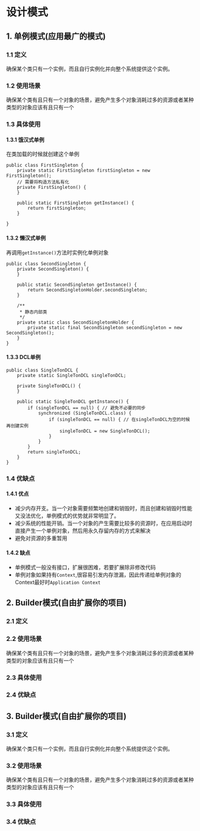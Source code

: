 # 设计模式


##  1. 单例模式(应用最广的模式)
###  1.1 定义

确保某个类只有一个实例，而且自行实例化并向整个系统提供这个实例。

### 1.2 使用场景

确保某个类有且只有一个对象的场景，避免产生多个对象消耗过多的资源或者某种类型的对象应该有且只有一个

###  1.3 具体使用

####  1.3.1 饿汉式单例

在类加载的时候就创建这个单例

```
public class FirstSingleton {
    private static FirstSingleton firstSingleton = new FirstSingleton();
    // 需要将构造方法私有化
    private FirstSingleton() {
    }

    public static FirstSingleton getInstance() {
        return firstSingleton;
    }

}
```

#### 1.3.2 懒汉式单例
再调用`getInstance()`方法时实例化单例对象

```
public class SecondSingleton {
    private SecondSingleton() {
    }

    public static SecondSingleton getInstance() {
        return SecondSingletonHolder.secondSingleton;
    }

    /**
     * 静态内部类
     */
    private static class SecondSingletonHolder {
        private static final SecondSingleton secondSingleton = new SecondSingleton();
    }
}
```

####  1.3.3 DCL单例

```
public class SingleTonDCL {
    private static SingleTonDCL singleTonDCL;

    private SingleTonDCL() {
    }

    public static SingleTonDCL getInstance() {
        if (singleTonDCL == null) { // 避免不必要的同步
            synchronized (SingleTonDCL.class) {
                if (singleTonDCL == null) { // 在singleTonDCL为空的时候再创建实例
                    singleTonDCL = new SingleTonDCL();
                }
            }
        }
        return singleTonDCL;
    }
}
```

###  1.4 优缺点

####  1.4.1 优点 

* 减少内存开支。当一个对象需要频繁地创建和销毁时，而且创建和销毁时性能又没法优化，单例模式的优势就非常明显了。
* 减少系统的性能开销。当一个对象的产生需要比较多的资源时，在应用启动时直接产生一个单例对象，然后用永久存留内存的方式来解决
* 避免对资源的多重暂用

#### 1.4.2 缺点

* 单例模式一般没有接口，扩展很困难，若要扩展除非修改代码
* 单例对象如果持有`Context`,很容易引发内存泄漏，因此传递给单例对象的Context最好时`Application Context`

## 2. Builder模式(自由扩展你的项目)

###  2.1 定义



### 2.2 使用场景

确保某个类有且只有一个对象的场景，避免产生多个对象消耗过多的资源或者某种类型的对象应该有且只有一个

###  2.3 具体使用

### 2.4 优缺点


## 3. Builder模式(自由扩展你的项目)

###  3.1 定义

确保某个类只有一个实例，而且自行实例化并向整个系统提供这个实例。

### 3.2 使用场景

确保某个类有且只有一个对象的场景，避免产生多个对象消耗过多的资源或者某种类型的对象应该有且只有一个

###  3.3 具体使用

### 3.4 优缺点